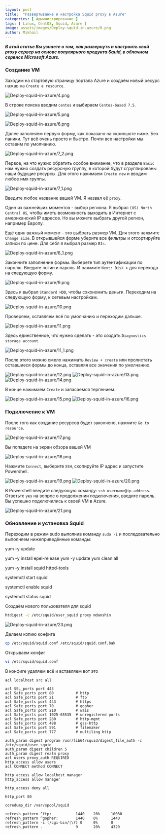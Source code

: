 ```yaml
---
layout: post
title:  "Развёртывание и настройка Squid proxy в Azure"
categories: [ Администрирование ]
tags: [ Linux, CentOS, Squid, Azure ]
image: assets/images/Deploy-squid-in-azure/0.png
author: Mikhail
---
```

***В этой статье Вы узнаете о том, как развернуть и настроить свой proxy сервер на основе популярного продукта Squid, в облачном сервисе Microsoft Azure.***

### Создание VM
Заходим на стартовую страницу портала Azure и создаём новый ресурс нажав на `Create a resource`.

![Deploy-squid-in-azure/4.png](/assets/images/Deploy-squid-in-azure/4.png)

В строке поиска вводим `centos` и выбираем `Centos-based 7.5`. 

![Deploy-squid-in-azure/5.png](/assets/images/Deploy-squid-in-azure/5.png)

![Deploy-squid-in-azure/6.png](/assets/images/Deploy-squid-in-azure/6.png)

Далее заполняем первую форму, как показано на скриншоте ниже. Без паники. Тут всё очень просто и быстро. Почти все настройки мы оставим по умолчанию.

![Deploy-squid-in-azure/7_2.png](/assets/images/Deploy-squid-in-azure/7_2.png)

Первое, на что нужно обратить особое внимание, что в разделе `Basic` нам нужно создать ресурсную группу, в которой будут сгруппированы наши будущие ресурсы. Для этого нажимаем `Create new` и вводим любое имя группы.

![Deploy-squid-in-azure/7_1.png](/assets/images/Deploy-squid-in-azure/7_1.png)

Введите любое название вашей VM. Я назвал её `proxy`.

Один из важнейших моментов - выбор региона. Я выбрал `(US) North Central US`, чтобы иметь возможность выходить в Интернет с американский IP адресов. Но вы можете выбрать другой регион, например Европу.

Ещё один важный момент - это выбрать размер VM. Для этого нажмите `Change size`. В открывшейся форме уберите все фильтры и отсортируйте записи по цене. Для себя я выбрал размер `B1s`.

![Deploy-squid-in-azure/8_1.png](/assets/images/Deploy-squid-in-azure/8_1.png)

Закончите заполнение формы. Выберете тип аутентификации по паролю. Введите логин и пароль. И нажмите `Next: Disk >` для перехода на следующую форму.

![Deploy-squid-in-azure/9.png](/assets/images/Deploy-squid-in-azure/9.png)

Здесь я выбрал `Standard HDD`, чтобы сэкономить деньги. Переходим на следующую форму, к сетевым настройкам. 

![Deploy-squid-in-azure/10.png](/assets/images/Deploy-squid-in-azure/10.png)

Проверяем, оставляем всё по умолчанию и переходим дальше.

![Deploy-squid-in-azure/11.png](/assets/images/Deploy-squid-in-azure/11.png)

Здесь единственное, что нужно сделать - это создать `Diagnostics storage account`.

![Deploy-squid-in-azure/11_1.png](/assets/images/Deploy-squid-in-azure/11_1.png)

После этого можно смело нажимать `Review + create` или пролистать оставшиеся формы до конца, оставляя все значения по умолчанию. 

![Deploy-squid-in-azure/12.png](/assets/images/Deploy-squid-in-azure/12.png)
![Deploy-squid-in-azure/13.png](/assets/images/Deploy-squid-in-azure/13.png)
![Deploy-squid-in-azure/14.png](/assets/images/Deploy-squid-in-azure/14.png)

В конце нажимаем `Create` и запасаемся терпением.

![Deploy-squid-in-azure/15.png](/assets/images/Deploy-squid-in-azure/15.png)
![Deploy-squid-in-azure/16.png](/assets/images/Deploy-squid-in-azure/16.png)

### Подключение к VM

После того как создание ресурсов будет закончено, нажмите `Go to resource`.

![Deploy-squid-in-azure/17.png](/assets/images/Deploy-squid-in-azure/17.png)

Вы попадете на экран обзора вашей VM

![Deploy-squid-in-azure/18.png](/assets/images/Deploy-squid-in-azure/18.png)

Нажмите `Connect`, выберите `SSH`, скопируйте IP адрес и запустите Powershell.

![Deploy-squid-in-azure/19.png](/assets/images/Deploy-squid-in-azure/19.png)
![Deploy-squid-in-azure/20.png](/assets/images/Deploy-squid-in-azure/20.png)

В Powershell введите следующую команду: `ssh username@ip-address`. Ответьте `yes` на вопрос о продолжении подключения, введите пароль. Вы успешно подключились к своей VM в Azure.

![Deploy-squid-in-azure/21.png](/assets/images/Deploy-squid-in-azure/21.png)

### Обновление и установка Squid

Переходим в режим sudo выполнив команду `sudo -i` и последовательно выполняем нижеприведённые команды:

yum -y update

yum -y install epel-release
yum -y update
yum clean all

yum -y install squid httpd-tools

systemctl start squid

systemctl enable squid

systemctl status squid

Создаём нового пользователя для squid

```bash
htdigest -c /etc/squid/user_squid proxy mdanshin
```
![Deploy-squid-in-azure/23.png](/assets/images/Deploy-squid-in-azure/23.png)

Делаем копию конфига

```bash
cp /etc/squid/squid.conf /etc/squid/squid.conf.bak
```
Открываем конфиг

```bash
vi /etc/squid/squid.conf
```

В конфиге удаляем всё и вставляем вот это

```
acl localhost src all

acl SSL_ports port 443
acl Safe_ports port 80          # http
acl Safe_ports port 21          # ftp
acl Safe_ports port 443         # https
acl Safe_ports port 70          # gopher
acl Safe_ports port 210         # wais
acl Safe_ports port 1025-65535  # unregistered ports
acl Safe_ports port 280         # http-mgmt
acl Safe_ports port 488         # gss-http
acl Safe_ports port 591         # filemaker
acl Safe_ports port 777         # multiling http

auth_param digest program /usr/lib64/squid/digest_file_auth -c /etc/squid/user_squid
auth_param digest children 5
auth_param digest realm proxy
acl users proxy_auth REQUIRED
http_access allow users
acl CONNECT method CONNECT

http_access allow localhost manager
http_access allow manager

http_access deny all

http_port 80

coredump_dir /var/spool/squid

refresh_pattern ^ftp:           1440    20%     10080
refresh_pattern ^gopher:        1440    0%      1440
refresh_pattern -i (/cgi-bin/|\?) 0     0%      0
refresh_pattern .               0       20%     4320
```
